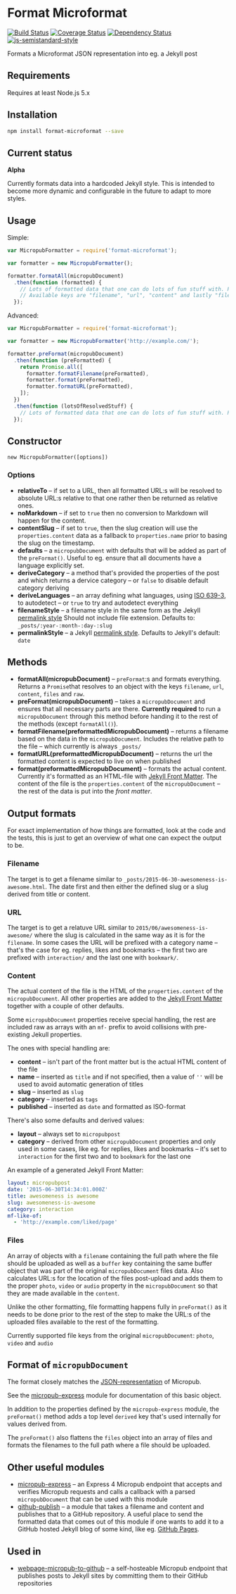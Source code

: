 # Format Microformat

[![Build Status](https://travis-ci.org/voxpelli/node-format-microformat.svg?branch=master)](https://travis-ci.org/voxpelli/node-format-microformat)
[![Coverage Status](https://coveralls.io/repos/voxpelli/node-format-microformat/badge.svg)](https://coveralls.io/r/voxpelli/node-format-microformat)
[![Dependency Status](https://gemnasium.com/voxpelli/node-format-microformat.svg)](https://gemnasium.com/voxpelli/node-format-microformat)
[![js-semistandard-style](https://img.shields.io/badge/code%20style-semistandard-brightgreen.svg?style=flat)](https://github.com/Flet/semistandard)

Formats a Microformat JSON representation into eg. a Jekyll post

## Requirements

Requires at least Node.js 5.x

## Installation

```bash
npm install format-microformat --save
```

## Current status

**Alpha**

Currently formats data into a hardcoded Jekyll style. This is intended to become more dynamic and configurable in the future to adapt to more styles.

## Usage

Simple:

```javascript
var MicropubFormatter = require('format-microformat');

var formatter = new MicropubFormatter();

formatter.formatAll(micropubDocument)
  .then(function (formatted) {
    // Lots of formatted data that one can do lots of fun stuff with. Publish somewhere or such perhaps?
    // Available keys are "filename", "url", "content" and lastly "files" if any files were uploaded
  });
```

Advanced:

```javascript
var MicropubFormatter = require('format-microformat');

var formatter = new MicropubFormatter('http://example.com/');

formatter.preFormat(micropubDocument)
  .then(function (preFormatted) {
    return Promise.all([
      formatter.formatFilename(preFormatted),
      formatter.format(preFormatted),
      formatter.formatURL(preFormatted),
    ]);
  })
  .then(function (lotsOfResolvedStuff) {
    // Lots of formatted data that one can do lots of fun stuff with. Publish somewhere or such perhaps?
  });
```

## Constructor

`new MicropubFormatter([options])`

### Options

* **relativeTo** – if set to a URL, then all formatted URL:s will be resolved to absolute URL:s relative to that one rather then be returned as relative ones.
* **noMarkdown** – if set to `true` then no conversion to Markdown will happen for the content.
* **contentSlug** – if set to `true`, then the slug creation will use the `properties.content` data as a fallback to `properties.name` prior to basing the slug on the timestamp.
* **defaults** – a `micropubDocument` with defaults that will be added as part of the `preFormat()`. Useful to eg. ensure that all documents have a language explicitly set.
* **deriveCategory** – a method that's provided the properties of the post and which returns a dervice category – or `false` to disable default category deriving
* **deriveLanguages** – an array defining what languages, using [ISO 639-3](https://en.wikipedia.org/wiki/ISO_639-3), to autodetect – or `true` to try and autodetect everything
* **filenameStyle** – a filename style in the same form as the Jekyll [permalink style](https://jekyllrb.com/docs/permalinks/) Should not include file extension. Defaults to: `_posts/:year-:month-:day-:slug`
* **permalinkStyle** – a Jekyll [permalink style](https://jekyllrb.com/docs/permalinks/). Defaults to Jekyll's default: `date`

## Methods

* **formatAll(micropubDocument)** – `preFormat`:s and formats everything. Returns a `Promise`that resolves to an object with the keys `filename`, `url`, `content`, `files` and `raw`.
* **preFormat(micropubDocument)** – takes a `micropubDocument` and ensures that all necessary parts are there. **Currently required** to run a `micropubDocument` through this method before handing it to the rest of the methods (except `formatAll()`).
* **formatFilename(preformattedMicropubDocument)**  – returns a filename based on the data in the `micropubDocument`. Includes the relative path to the file – which currently is always `_posts/`
* **formatURL(preformattedMicropubDocument)**  – returns the url the formatted content is expected to live on when published
* **format(preformattedMicropubDocument)** – formats the actual content. Currently it's formatted as an HTML-file with [Jekyll Front Matter](http://jekyllrb.com/docs/frontmatter/). The content of the file is the `properties.content` of the `micropubDocument` – the rest of the data is put into the *front matter*.

## Output formats

For exact implementation of how things are formatted, look at the code and the tests, this is just to get an overview of what one can expect the output to be.

### Filename

The target is to get a filename similar to `_posts/2015-06-30-awesomeness-is-awesome.html`. The date first and then either the defined slug or a slug derived from title or content.

### URL

The target is to get a relatuve URL similar to `2015/06/awesomeness-is-awesome/` where the slug is calculated in the same way as it is for the `filename`. In some cases the URL will be prefixed with a category name – that's the case for eg. replies, likes and bookmarks – the first two are prefixed with `interaction/` and the last one with `bookmark/`.

### Content

The actual content of the file is the HTML of the `properties.content` of the `micropubDocument`. All other properties are added to the [Jekyll Front Matter](http://jekyllrb.com/docs/frontmatter/) together with a couple of other defaults.

Some `micropubDocument` properties receive special handling, the rest are included raw as arrays with an `mf-` prefix to avoid collisions with pre-existing Jekull properties.

The ones with special handling are:

* **content** – isn't part of the front matter but is the actual HTML content of the file
* **name** – inserted as `title` and if not specified, then a value of `''` will be used to avoid automatic generation of titles
* **slug** – inserted as `slug`
* **category** – inserted as `tags`
* **published** – inserted as `date` and formatted as ISO-format

There's also some defaults and derived values:

* **layout** – always set to `micropubpost`
* **category** – derived from other `micropubDocument` properties and only used in some cases, like eg. for replies, likes and bookmarks – it's set to  `interaction`  for the first two and to `bookmark` for the last one

An example of a generated Jekyll Front Matter:

```yaml
layout: micropubpost
date: '2015-06-30T14:34:01.000Z'
title: awesomeness is awesome
slug: awesomeness-is-awesome
category: interaction
mf-like-of:
  - 'http://example.com/liked/page'
```

### Files

An array of objects with a `filename` containing the full path where the file should be uploaded as well as a `buffer` key containing the same buffer object that was part of the original `micropubDocument` files data. Also calculates URL:s for the location of the files post-upload and adds them to the proper `photo`, `video` or `audio` property in the `micropubDocument` so that they are made available in the `content`.

Unlike the other formatting, file formatting happens fully in `preFormat()` as it needs to be done prior to the rest of the step to make the URL:s of the uploaded files available to the rest of the formatting.

Currently supported file keys from the original `micropubDocument`: `photo`, `video` and `audio`

## Format of `micropubDocument`

The format closely matches the [JSON-representation](http://indiewebcamp.com/Micropub#JSON_Syntax) of Micropub.

See the [micropub-express](https://github.com/voxpelli/node-micropub-express#format-of-micropubdocument) module for documentation of this basic object.

In addition to the properties defined by the `micropub-express` module, the `preFormat()` method adds a top level `derived` key that's used internally for values derived from.

The `preFormat()` also flattens the `files` object into an array of files and formats the filenames to the full path where a file should be uploaded.

## Other useful modules

* [micropub-express](https://github.com/voxpelli/node-micropub-express) – an Express 4 Micropub endpoint that accepts and verifies Micropub requests and calls a callback with a parsed `micropubDocument` that can be used with this module
* [github-publish](https://github.com/voxpelli/node-github-publish) – a module that takes a filename and content and publishes that to a GitHub repository. A useful place to send the formatted data that comes out of this module if one wants to add it to a GitHub hosted Jekyll blog of some kind, like eg. [GitHub Pages](https://pages.github.com/).

## Used in

* [webpage-micropub-to-github](https://github.com/voxpelli/webpage-micropub-to-github) – a self-hosteable Micropub endpoint that publishes posts to Jekyll sites by committing them to their GitHub repositories
